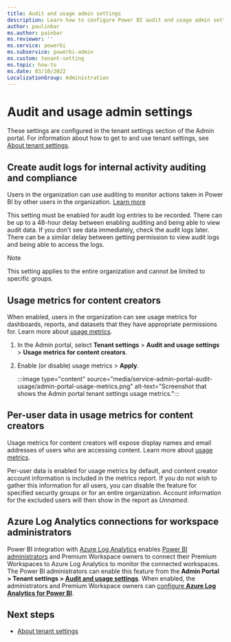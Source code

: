 ```yaml
---
title: Audit and usage admin settings
description: Learn how to configure Power BI audit and usage admin settings.
author: paulinbar
ms.author: painbar
ms.reviewer: ''
ms.service: powerbi
ms.subservice: powerbi-admin
ms.custom: tenant-setting
ms.topic: how-to
ms.date: 03/10/2022
LocalizationGroup: Administration
---
```


# Audit and usage admin settings

These settings are configured in the tenant settings section of the Admin portal. For information about how to get to and use tenant settings, see [About tenant settings](service-admin-portal-about-tenant-settings.md).

## Create audit logs for internal activity auditing and compliance

Users in the organization can use auditing to monitor actions taken in Power BI by other users in the organization. [Learn more](service-admin-auditing.md)

This setting must be enabled for audit log entries to be recorded. There can be up to a 48-hour delay between enabling auditing and being able to view audit data. If you don't see data immediately, check the audit logs later. There can be a similar delay between getting permission to view audit logs and being able to access the logs.

> [!NOTE]
> This setting applies to the entire organization and cannot be limited to specific groups.

## Usage metrics for content creators

When enabled, users in the organization can see usage metrics for dashboards, reports, and datasets that they have appropriate permissions for. Learn more about [usage metrics](../collaborate-share/service-modern-usage-metrics.md).

1. In the Admin portal, select **Tenant settings** > **Audit and usage settings** > **Usage metrics for content creators**.
1. Enable (or disable) usage metrics > **Apply**.

    :::image type="content" source="media/service-admin-portal-audit-usage/admin-portal-usage-metrics.png" alt-text="Screenshot that shows the Admin portal tenant settings usage metrics.":::

## Per-user data in usage metrics for content creators

Usage metrics for content creators will expose display names and email addresses of users who are accessing content. Learn more about [usage metrics](../collaborate-share/service-modern-usage-metrics.md).

Per-user data is enabled for usage metrics by default, and content creator account information is included in the metrics report. If you do not wish to gather this information for all users, you can disable the feature for specified security groups or for an entire organization. Account information for the excluded users will then show in the report as *Unnamed*.

## Azure Log Analytics connections for workspace administrators
Power BI integration with [Azure Log Analytics](powerbi-docs/transform-model/log-analytics/desktop-log-analytics-overview.md) enables [Power BI administrators](https://docs.microsoft.com/en-us/training/modules/power-bi-admin-intro/4-administrator) and Premium Workspace owners to connect their Premium Workspaces to Azure Log Analytics to monitor the connected workspaces. The Power BI administrators can enable this feature from the **Admin Portal > Tenant settings > [Audit and usage settings](powerbi-docs/admin/service-admin-portal-audit-usage.md)**. When enabled, the administrators and Premium Workspace owners can [configure **Azure Log Analytics for Power BI**](powerbi-docs/transform-model/log-analytics/desktop-log-analytics-configure.md).

## Next steps

* [About tenant settings](service-admin-portal-about-tenant-settings.md)
